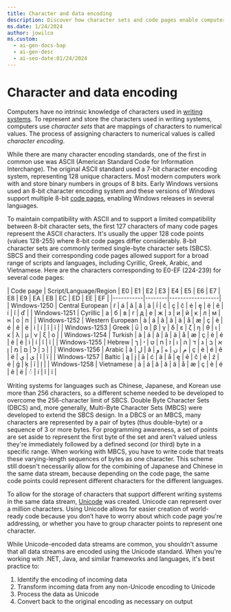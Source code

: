 ```yaml
---
title: Character and data encoding
description: Discover how character sets and code pages enable computers to represent and store characters used in writing systems.
ms.date: 1/24/2024
author: jowilco
ms.custom:
  - ai-gen-docs-bap
  - ai-gen-desc
  - ai-seo-date:01/24/2024
---
```


# Character and data encoding

Computers have no intrinsic knowledge of characters used in [writing systems](../fonts-layout/writing-systems.md). To represent and store the characters used in writing systems, computers use *character sets* that are mappings of characters to numerical values. The process of assigning characters to numerical values is called *character encoding*.

While there are many character encoding standards, one of the first in common use was ASCII (American Standard Code for Information Interchange). The original ASCII standard used a 7-bit character encoding system, representing 128 unique characters. Most modern computers work with and store binary numbers in groups of 8 bits. Early Windows versions used an 8-bit character encoding system and these versions of Windows support multiple 8-bit [code pages](code-pages.md), enabling Windows releases in several languages.

To maintain compatibility with ASCII and to support a limited compatibility between 8-bit character sets, the first 127 characters of many code pages represent the ASCII characters. It's usually the upper 128 code points (values 128-255) where 8-bit code pages differ considerably. 8-bit character sets are commonly termed single-byte character sets (SBCS). SBCS and their corresponding code pages allowed support for a broad range of scripts and languages, including Cyrillic, Greek, Arabic, and Vietnamese. Here are the characters corresponding to E0-EF (224-239) for several code pages:

| Code page | Script/Language/Region | E0 | E1 | E2 | E3 | E4 | E5 | E6 | E7 | E8 | E9 | EA | EB | EC | ED | EE | EF |
|-----------|--------|------------------|
| Windows-1250 | Central European | ŕ | á | â | ă | ä | ĺ | ć | ç | č | é | ę | ë | ě | í | î | ď |
| Windows-1251 | Cyrillic | а | б | в | г | д | е | ж | з | и | й | к | л | м | н | о | п |
| Windows-1252 | Western European | à | á | â | ã | ä | å | æ | ç | è | é | ê | ë | ì | í | î | ï |
| Windows-1253 | Greek | ΰ | α | β | γ | δ | ε | ζ | η | θ | ι | κ | λ | μ | ν | ξ | ο |
| Windows-1254 | Turkish | à | á | â | ã | ä | å | æ | ç | è | é | ê | ë | ì | í | î | ï |
| Windows-1255 | Hebrew | א | ב | ג | ד | ה | ו | ז | ח | ט | י | ך | כ | ל | ם | מ | ן |
| Windows-1256 | Arabic | à | ل | â | م | ن | ه | و | ç | è | é | ê | ë | ى | ي | î | ï |
| Windows-1257 | Baltic | ą | į | ā | ć | ä | å | ę | ē | č | é | ź | ė | ģ | ķ | ī | ļ |
| Windows-1258 | Vietnamese | à | á | â | ă | ä | å | æ | ç | è | é | ê | ë | ◌́ | í | î | ï |

Writing systems for languages such as Chinese, Japanese, and Korean use more than 256 characters, so a different scheme needed to be developed to overcome the 256-character limit of SBCS. Double Byte Character Sets (DBCS) and, more generally, Multi-Byte Character Sets (MBCS) were developed to extend the SBCS design. In a DBCS or an MBCS, many characters are represented by a pair of bytes (thus double-byte) or a sequence of 3 or more bytes. For programming awareness, a set of points are set aside to represent the first byte of the set and aren't valued unless they're immediately followed by a defined second (or third) byte in a specific range. When working with MBCS, you have to write code that treats these varying-length sequences of bytes as one character. This scheme still doesn't necessarily allow for the combining of Japanese and Chinese in the same data stream, because depending on the code page, the same code points could represent different characters for the different languages.

To allow for the storage of characters that support different writing systems in the same data stream, [Unicode](unicode-standard.md) was created. Unicode can represent over a million characters. Using Unicode allows for easier creation of world-ready code because you don’t have to worry about which code page you're addressing, or whether you have to group character points to represent one character.

While Unicode-encoded data streams are common, you shouldn't assume that all data streams are encoded using the Unicode standard. When you're working with .NET, Java, and similar frameworks and languages, it's best practice to:

1. Identify the encoding of incoming data
1. Transform incoming data from any non-Unicode encoding to Unicode
1. Process the data as Unicode
1. Convert back to the original encoding as necessary on output
